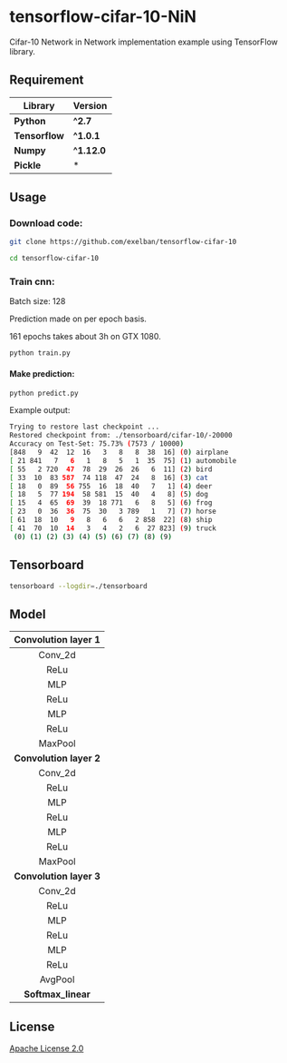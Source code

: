 # tensorflow-cifar-10-NiN
Cifar-10 Network in Network implementation example using TensorFlow library.

## Requirement
**Library** | **Version**
--- | ---
**Python** | **^2.7**
**Tensorflow** | **^1.0.1** 
**Numpy** | **^1.12.0** 
**Pickle** |  *  

## Usage
### Download code:
```sh
git clone https://github.com/exelban/tensorflow-cifar-10

cd tensorflow-cifar-10
```

### Train cnn:
Batch size: 128

Prediction made on per epoch basis. 

161 epochs takes about 3h on GTX 1080.

```sh
python train.py
```

#### Make prediction:
```sh
python predict.py
```

Example output:
```sh
Trying to restore last checkpoint ...
Restored checkpoint from: ./tensorboard/cifar-10/-20000
Accuracy on Test-Set: 75.73% (7573 / 10000)
[848   9  42  12  16   3   8   8  38  16] (0) airplane
[ 21 841   7   6   1   8   5   1  35  75] (1) automobile
[ 55   2 720  47  78  29  26  26   6  11] (2) bird
[ 33  10  83 587  74 118  47  24   8  16] (3) cat
[ 18   0  89  56 755  16  18  40   7   1] (4) deer
[ 18   5  77 194  58 581  15  40   4   8] (5) dog
[ 15   4  65  69  39  18 771   6   8   5] (6) frog
[ 23   0  36  36  75  30   3 789   1   7] (7) horse
[ 61  18  10   9   8   6   6   2 858  22] (8) ship
[ 41  70  10  14   3   4   2   6  27 823] (9) truck
 (0) (1) (2) (3) (4) (5) (6) (7) (8) (9)
```

## Tensorboard
```sh
tensorboard --logdir=./tensorboard
```

## Model

| **Convolution layer 1** |
| :---: |
| Conv_2d |
| ReLu |
| MLP |
| ReLu |
| MLP |
| ReLu |
| MaxPool |
| **Convolution layer 2** |
| Conv_2d |
| ReLu |
| MLP |
| ReLu |
| MLP |
| ReLu |
| MaxPool |
| **Convolution layer 3**  |
| Conv_2d |
| ReLu |
| MLP |
| ReLu |
| MLP |
| ReLu |
| AvgPool |
| **Softmax_linear** |

## License
[Apache License 2.0](https://github.com/eugenelet/tensorflow-cifar-10-NiN/blob/master/LICENSE)
